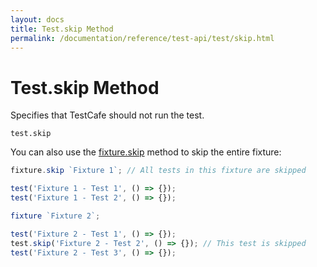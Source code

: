 ```yaml
---
layout: docs
title: Test.skip Method
permalink: /documentation/reference/test-api/test/skip.html
---
```

# Test.skip Method

Specifies that TestCafe should not run the test.

```text
test.skip
```

You can also use the [fixture.skip](../fixture/skip.md) method to skip the entire fixture:

```js
fixture.skip `Fixture 1`; // All tests in this fixture are skipped

test('Fixture 1 - Test 1', () => {});
test('Fixture 1 - Test 2', () => {});

fixture `Fixture 2`;

test('Fixture 2 - Test 1', () => {});
test.skip('Fixture 2 - Test 2', () => {}); // This test is skipped
test('Fixture 2 - Test 3', () => {});
```
